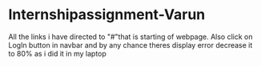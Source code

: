 # Internshipassignment-Varun
All the links i have directed to "#"that is starting of webpage.
Also click on LogIn button in navbar
and by any chance theres display error decrease it to 80% as i did it in my laptop
